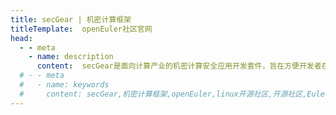 ```yaml
---
title: secGear | 机密计算框架
titleTemplate:  openEuler社区官网
head:
  - - meta
    - name: description
      content:  secGear是面向计算产业的机密计算安全应用开发套件，旨在方便开发者在不同的硬件设备上提供统一开发框架，让用户不感知底层各种机密计算架构和接口的差异，目前secGear支持Intel SGX硬件和ARM Trustzone(安全os支持iTrustee)。想要了解更多信息，欢迎访问openEuler官网。
  # - - meta
  #   - name: keywords
  #     content: secGear,机密计算框架,openEuler,linux开源社区,开源社区,EulerOS
---
```


<script setup lang="ts">
  import TheSecGear from "@/views/minisite/secgear/TheSecGear.vue"
</script>

<TheSecGear />
